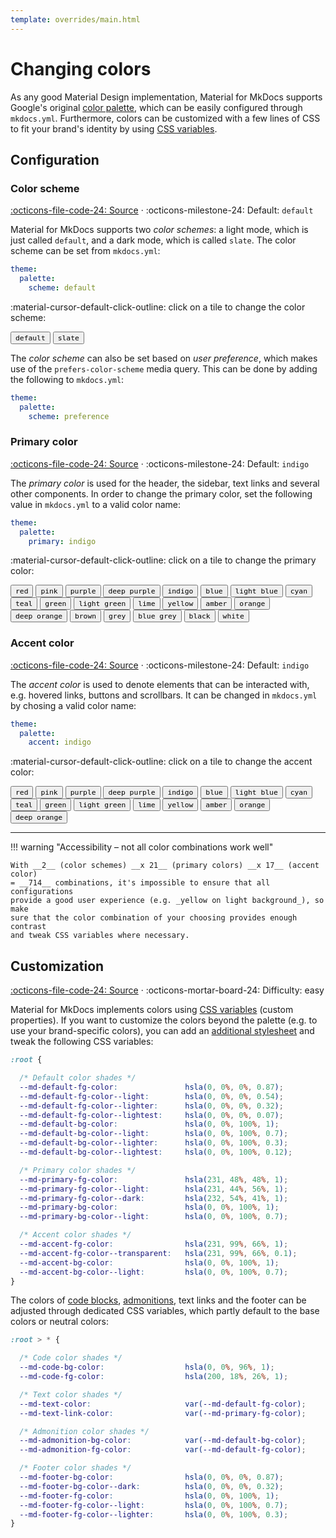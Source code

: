 ```yaml
---
template: overrides/main.html
---
```


# Changing colors

As any good Material Design implementation, Material for MkDocs supports
Google's original [color palette][1], which can be easily configured through 
`mkdocs.yml`. Furthermore, colors can be customized with a few lines of CSS to
fit your brand's identity by using [CSS variables][2].

  [1]: http://www.materialui.co/colors
  [2]: #customization

## Configuration

### Color scheme

[:octicons-file-code-24: Source][3] · :octicons-milestone-24: Default: `default`

Material for MkDocs supports two _color schemes_: a light mode, which is just
called `default`, and a dark mode, which is called `slate`. The color scheme
can be set from `mkdocs.yml`:

``` yaml
theme:
  palette:
    scheme: default
```

:material-cursor-default-click-outline: click on a tile to change the color
scheme:

<div class="tx-switch">
  <button data-md-color-scheme="default"><code>default</code></button>
  <button data-md-color-scheme="slate"><code>slate</code></button>
</div>

<script>
  var buttons = document.querySelectorAll("button[data-md-color-scheme]")
  buttons.forEach(function(button) {
    button.addEventListener("click", function() {
      var attr = this.getAttribute("data-md-color-scheme")
      document.body.setAttribute("data-md-color-scheme", attr)
      var name = document.querySelector("#__code_0 code span:nth-child(7)")
      name.textContent = attr
    })
  })
</script>

The _color scheme_ can also be set based on _user preference_, which makes use
of the `prefers-color-scheme` media query. This can be done by adding the
following to `mkdocs.yml`:

``` yaml
theme:
  palette:
    scheme: preference
```

  [3]: https://github.com/squidfunk/mkdocs-material/blob/master/src/assets/stylesheets/palette/_scheme.scss

### Primary color

[:octicons-file-code-24: Source][4] · :octicons-milestone-24: Default: `indigo`

The _primary color_ is used for the header, the sidebar, text links and several
other components. In order to change the primary color, set the following value
in `mkdocs.yml` to a valid color name:

``` yaml
theme:
  palette:
    primary: indigo
```

:material-cursor-default-click-outline: click on a tile to change the primary
color:

<div class="tx-switch">
  <button data-md-color-primary="red"><code>red</code></button>
  <button data-md-color-primary="pink"><code>pink</code></button>
  <button data-md-color-primary="purple"><code>purple</code></button>
  <button data-md-color-primary="deep-purple"><code>deep purple</code></button>
  <button data-md-color-primary="indigo"><code>indigo</code></button>
  <button data-md-color-primary="blue"><code>blue</code></button>
  <button data-md-color-primary="light-blue"><code>light blue</code></button>
  <button data-md-color-primary="cyan"><code>cyan</code></button>
  <button data-md-color-primary="teal"><code>teal</code></button>
  <button data-md-color-primary="green"><code>green</code></button>
  <button data-md-color-primary="light-green"><code>light green</code></button>
  <button data-md-color-primary="lime"><code>lime</code></button>
  <button data-md-color-primary="yellow"><code>yellow</code></button>
  <button data-md-color-primary="amber"><code>amber</code></button>
  <button data-md-color-primary="orange"><code>orange</code></button>
  <button data-md-color-primary="deep-orange"><code>deep orange</code></button>
  <button data-md-color-primary="brown"><code>brown</code></button>
  <button data-md-color-primary="grey"><code>grey</code></button>
  <button data-md-color-primary="blue-grey"><code>blue grey</code></button>
  <button data-md-color-primary="black"><code>black</code></button>
  <button data-md-color-primary="white"><code>white</code></button>
</div>

<script>
  var buttons = document.querySelectorAll("button[data-md-color-primary]")
  buttons.forEach(function(button) {
    button.addEventListener("click", function() {
      var attr = this.getAttribute("data-md-color-primary")
      document.body.setAttribute("data-md-color-primary", attr)
      var name = document.querySelector("#__code_2 code span:nth-child(7)")
      name.textContent = attr.replace("-", " ")
    })
  })
</script>

  [4]: https://github.com/squidfunk/mkdocs-material/blob/master/src/assets/stylesheets/palette/_primary.scss

### Accent color

[:octicons-file-code-24: Source][5] · :octicons-milestone-24: Default: `indigo`

The _accent color_ is used to denote elements that can be interacted with, e.g.
hovered links, buttons and scrollbars. It can be changed in `mkdocs.yml` by
chosing a valid color name:

``` yaml
theme:
  palette:
    accent: indigo
```

:material-cursor-default-click-outline: click on a tile to change the accent
color:

<style>
  .md-typeset button[data-md-color-accent] > code {
    background-color: var(--md-code-bg-color);
    color: var(--md-accent-fg-color);
  }
</style>

<div class="tx-switch">
  <button data-md-color-accent="red"><code>red</code></button>
  <button data-md-color-accent="pink"><code>pink</code></button>
  <button data-md-color-accent="purple"><code>purple</code></button>
  <button data-md-color-accent="deep-purple"><code>deep purple</code></button>
  <button data-md-color-accent="indigo"><code>indigo</code></button>
  <button data-md-color-accent="blue"><code>blue</code></button>
  <button data-md-color-accent="light-blue"><code>light blue</code></button>
  <button data-md-color-accent="cyan"><code>cyan</code></button>
  <button data-md-color-accent="teal"><code>teal</code></button>
  <button data-md-color-accent="green"><code>green</code></button>
  <button data-md-color-accent="light-green"><code>light green</code></button>
  <button data-md-color-accent="lime"><code>lime</code></button>
  <button data-md-color-accent="yellow"><code>yellow</code></button>
  <button data-md-color-accent="amber"><code>amber</code></button>
  <button data-md-color-accent="orange"><code>orange</code></button>
  <button data-md-color-accent="deep-orange"><code>deep orange</code></button>
</div>

<script>
  var buttons = document.querySelectorAll("button[data-md-color-accent]")
  buttons.forEach(function(button) {
    button.addEventListener("click", function() {
      var attr = this.getAttribute("data-md-color-accent")
      document.body.setAttribute("data-md-color-accent", attr)
      var name = document.querySelector("#__code_3 code span:nth-child(7)")
      name.textContent = attr.replace("-", " ")
    })
  })
</script>

  [5]: https://github.com/squidfunk/mkdocs-material/blob/master/src/assets/stylesheets/palette/_accent.scss

---

!!! warning "Accessibility – not all color combinations work well"

    With __2__ (color schemes) __x 21__ (primary colors) __x 17__ (accent color)
    = __714__ combinations, it's impossible to ensure that all configurations
    provide a good user experience (e.g. _yellow on light background_), so make
    sure that the color combination of your choosing provides enough contrast
    and tweak CSS variables where necessary.

## Customization

[:octicons-file-code-24: Source][6] ·
:octicons-mortar-board-24: Difficulty: easy

Material for MkDocs implements colors using [CSS variables][7] (custom
properties). If you want to customize the colors beyond the palette (e.g. to
use your brand-specific colors), you can add an [additional stylesheet][8] and
tweak the following CSS variables:

``` css
:root {

  /* Default color shades */
  --md-default-fg-color:               hsla(0, 0%, 0%, 0.87);
  --md-default-fg-color--light:        hsla(0, 0%, 0%, 0.54);
  --md-default-fg-color--lighter:      hsla(0, 0%, 0%, 0.32);
  --md-default-fg-color--lightest:     hsla(0, 0%, 0%, 0.07);
  --md-default-bg-color:               hsla(0, 0%, 100%, 1);
  --md-default-bg-color--light:        hsla(0, 0%, 100%, 0.7);
  --md-default-bg-color--lighter:      hsla(0, 0%, 100%, 0.3);
  --md-default-bg-color--lightest:     hsla(0, 0%, 100%, 0.12);

  /* Primary color shades */
  --md-primary-fg-color:               hsla(231, 48%, 48%, 1);
  --md-primary-fg-color--light:        hsla(231, 44%, 56%, 1);
  --md-primary-fg-color--dark:         hsla(232, 54%, 41%, 1);
  --md-primary-bg-color:               hsla(0, 0%, 100%, 1);
  --md-primary-bg-color--light:        hsla(0, 0%, 100%, 0.7);

  /* Accent color shades */
  --md-accent-fg-color:                hsla(231, 99%, 66%, 1);
  --md-accent-fg-color--transparent:   hsla(231, 99%, 66%, 0.1);
  --md-accent-bg-color:                hsla(0, 0%, 100%, 1);
  --md-accent-bg-color--light:         hsla(0, 0%, 100%, 0.7);
}
```

The colors of [code blocks][9], [admonitions][10], text links and the footer can
be adjusted through dedicated CSS variables, which partly default to the base
colors or neutral colors:

``` css
:root > * {

  /* Code color shades */
  --md-code-bg-color:                  hsla(0, 0%, 96%, 1);
  --md-code-fg-color:                  hsla(200, 18%, 26%, 1);

  /* Text color shades */
  --md-text-color:                     var(--md-default-fg-color);
  --md-text-link-color:                var(--md-primary-fg-color);

  /* Admonition color shades */
  --md-admonition-bg-color:            var(--md-default-bg-color);
  --md-admonition-fg-color:            var(--md-default-fg-color);

  /* Footer color shades */
  --md-footer-bg-color:                hsla(0, 0%, 0%, 0.87);
  --md-footer-bg-color--dark:          hsla(0, 0%, 0%, 0.32);
  --md-footer-fg-color:                hsla(0, 0%, 100%, 1);
  --md-footer-fg-color--light:         hsla(0, 0%, 100%, 0.7);
  --md-footer-fg-color--lighter:       hsla(0, 0%, 100%, 0.3);
}
```

  [6]: https://github.com/squidfunk/mkdocs-material/blob/master/src/assets/stylesheets/base/_colors.scss
  [7]: https://developer.mozilla.org/en-US/docs/Web/CSS/Using_CSS_custom_properties
  [8]: ../customization.md#additional-stylesheets
  [9]: ../reference/code-blocks.md
  [10]: ../reference/admonitions.md
